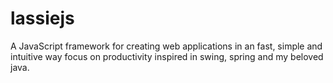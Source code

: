 # lassiejs
A JavaScript framework for creating web applications in an fast, simple and intuitive way focus on productivity inspired in swing, spring and my beloved java.
